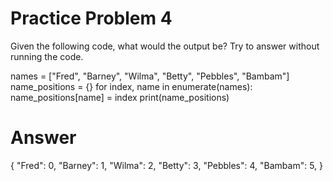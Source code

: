 # Practice Problem 4
Given the following code, what would the output be? Try to answer without running the code.

names = ["Fred", "Barney", "Wilma", "Betty", "Pebbles", "Bambam"]
name_positions = {}
for index, name in enumerate(names):
    name_positions[name] = index
print(name_positions)

# Answer
{
    "Fred": 0, 
    "Barney": 1, 
    "Wilma": 2, 
    "Betty": 3, 
    "Pebbles": 4, 
    "Bambam": 5,
}
